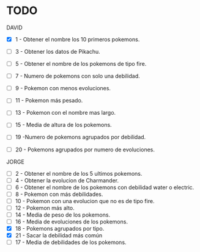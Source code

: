 # TODO

DAVID
- [x] 1 - Obtener el nombre los 10 primeros pokemons.
- [ ]  3 - Obtener los datos de Pikachu.
- [ ]  5 - Obtener el nombre de los pokemons de tipo fire.
- [ ] 7 - Numero de pokemons con solo una debilidad.
- [ ] 9 - Pokemon con menos evoluciones.
- [ ] 11 - Pokemon más pesado.
- [ ] 13 - Pokemon con el nombre mas largo.
- [ ] 15 - Media de altura de los pokemons.
- [ ] 19 -Numero de pokemons agrupados por debilidad.
- [ ] 20 - Pokemons agrupados por numero de evoluciones.


JORGE
- [ ] 2 - Obtener el nombre de los 5 ultimos pokemons.
- [ ] 4 - Obtener la evolucion de Charmander.
- [ ] 6 - Obtener el nombre de los pokemons con debilidad water o electric.
- [ ] 8 - Pokemon con más debilidades.
- [ ] 10 - Pokemon con una evolucion que no es de tipo fire.
- [ ] 12 - Pokemon más alto.
- [ ] 14 - Media de peso de los pokemons.
- [ ] 16 - Media de evoluciones de los pokemons.
- [x] 18 - Pokemons agrupados por tipo.
- [x] 21 - Sacar la debilidad más común
- [ ] 17 - Media de debilidades de los pokemons.